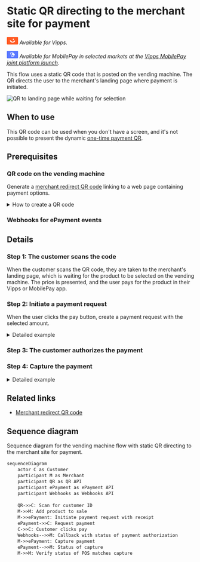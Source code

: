 <!-- START_METADATA
---
title: Static QR directing to the merchant site for payment
sidebar_label: Static QR direct to merchant site for payment
sidebar_position: 30
hide_table_of_contents: false
pagination_next: null
pagination_prev: null
---

import REGISTERWEBHOOK from '../_common/_register_epayment_webhook.md'
import AUTHORIZEPAYMENT from '../_common/_customer_authorizes_epayment.md'

END_METADATA -->

# Static QR directing to the merchant site for payment

![Vipps](../images/vipps.png) *Available for Vipps.*

![MobilePay](../images/mp.png) *Available for MobilePay in selected markets at the [Vipps MobilePay joint platform launch](https://www.vippsmobilepay.com/#about).*

This flow uses a static QR code that is posted on the vending machine.
The QR directs the user to the merchant's landing page where payment is initiated.

![QR to landing page while waiting for selection](images/2_qr_to_landing_page_waiting_for_selection.png)

## When to use

This QR code can be used when you don't have a screen, and it's not possible to present the dynamic [one-time payment QR](one-time-payment.md).

## Prerequisites

### QR code on the vending machine

Generate a [merchant redirect QR code](https://developer.vippsmobilepay.com/docs/APIs/qr-api/vipps-qr-api#merchant-redirect-qr-codes)
linking to a web page containing payment options.

<details>
<summary>How to create a QR code</summary>
<div>

The QR code contains a `Id` that connects it to the vending machine where it is located.

Here is an example HTTP POST:

[`POST:/qr/v1/merchant-redirect`](https://developer.vippsmobilepay.com/api/qr/#operation/CreateMerchantRedirectQr)

```json
{
  "id": "vending_machine_122_qr",
  "redirectUrl": "https://example.com/myvendingmachines"
}
```
</div>
</details>

### Webhooks for ePayment events

<REGISTERWEBHOOK />

## Details

### Step 1: The customer scans the code

When the customer scans the QR code, they are taken to the merchant's landing page, which is waiting for the product to be selected on the vending machine.
The price is presented, and the user pays for the product in their Vipps or MobilePay app.

### Step 2: Initiate a payment request

When the user clicks the pay button, create a payment request with the selected amount.

<details>
<summary>Detailed example</summary>
<div>

Since the customer has scanned from their phone, you don't need their phone number.
This payment command can do an app-switch and open their Vipps or MobilePay app with the payment request.
Specify `"userFlow": "WEB_REDIRECT"` to redirect the user to the app.

You may include a receipt at this time.

Specify `"customerInteraction": "CUSTOMER_PRESENT"`.

Here is an example HTTP POST:

[`POST:/epayment/v1/payments`](https://developer.vippsmobilepay.com/api/epayment#tag/CreatePayments/operation/createPayment)

With body:

```json
{
  "amount": {
    "value": 3000,
    "currency": "NOK"
  },
  "paymentMethod": {
    "type": "WALLET"
  },
  "customer": {
    "phoneNumber": 4791234567
  },
  "customerInteraction": "CUSTOMER_PRESENT",
  "receipt":{
    "orderLines": [
      {
        "name": "Fanta",
        "id": "21231211",
        "totalAmount": 3000,
        "totalAmountExcludingTax": 2250,
        "totalTaxAmount": 750,
        "taxPercentage": 25,
      },
    ],
    "bottomLine": {
      "currency": "NOK",
      "posId": "vending_machine_12345"
    },
   "receiptNumber": "0527013501"
  },
  "reference": 2486791679658155992,
  "userFlow": "WEB_REDIRECT",
  "returnUrl": "http://example.com/redirect?reference=2486791679658155992",
  "paymentDescription": "Vending machine purchase"
}
```

</div>
</details>


### Step 3: The customer authorizes the payment

<AUTHORIZEPAYMENT />


### Step 4: Capture the payment

<details>
<summary>Detailed example</summary>
<div>

[`POST:/epayment/v1/payments/{reference}/capture`](/api/epayment/#tag/AdjustPayments/operation/capturePayment)

With body:

```json
{
  "modificationAmount": {
    "value": 3000,
    "currency": "NOK"
  }
}
```

</div>
</details>

## Related links

* [Merchant redirect QR code](https://developer.vippsmobilepay.com/docs/APIs/qr-api/vipps-qr-api#merchant-redirect-qr-codes)

## Sequence diagram

Sequence diagram for the vending machine flow with static QR directing to the merchant site for payment.

``` mermaid
sequenceDiagram
    actor C as Customer
    participant M as Merchant
    participant QR as QR API
    participant ePayment as ePayment API
    participant Webhooks as Webhooks API
    
    QR->>C: Scan for customer ID
    M->>M: Add product to sale
    M->>ePayment: Initiate payment request with receipt
    ePayment->>C: Request payment
    C->>C: Customer clicks pay
    Webhooks-->>M: Callback with status of payment authorization
    M->>ePayment: Capture payment
    ePayment-->>M: Status of capture
    M->>M: Verify status of POS matches capture
```
